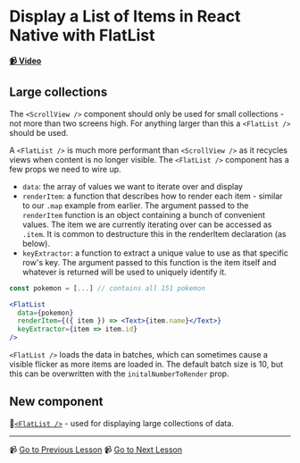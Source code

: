 # Display a List of Items in React Native with FlatList

**[📹 Video](https://egghead.io/lessons/react-native-display-a-list-of-items-in-react-native-with-flatlist)**

## Large collections

The `<ScrollView />` component should only be used for small collections - not more than two screens high. For anything larger than this a `<FlatList />` should be used.

A `<FlatList />` is much more performant than `<ScrollView />` as it recycles views when content is no longer visible. The `<FlatList />` component has a few props we need to wire up.

- `data`: the array of values we want to iterate over and display
- `renderItem`: a function that describes how to render each item - similar to our `.map` example from earlier. The argument passed to the `renderItem` function is an object containing a bunch of convenient values. The item we are currently iterating over can be accessed as `.item`. It is common to destructure this in the renderItem declaration (as below).
- `keyExtractor`: a function to extract a unique value to use as that specific row's key. The argument passed to this function is the item itself and whatever is returned will be used to uniquely identify it.

```jsx
const pokemon = [...] // contains all 151 pokemon

<FlatList
  data={pokemon}
  renderItem={({ item }) => <Text>{item.name}</Text>}
  keyExtractor={item => item.id}
/>
```

`<FlatList />` loads the data in batches, which can sometimes cause a visible flicker as more items are loaded in. The default batch size is 10, but this can be overwritten with the `initalNumberToRender` prop.

## New component

🤔[`<FlatList />`](https://reactnative.dev/docs/flatlist) - used for displaying large collections of data.

---

📹 [Go to Previous Lesson](https://egghead.io/lessons/react-native-scroll-elements-on-a-react-native-screen-with-scrollview)
📹 [Go to Next Lesson](https://egghead.io/lessons/react-native-make-a-touchable-button-in-react-native)
